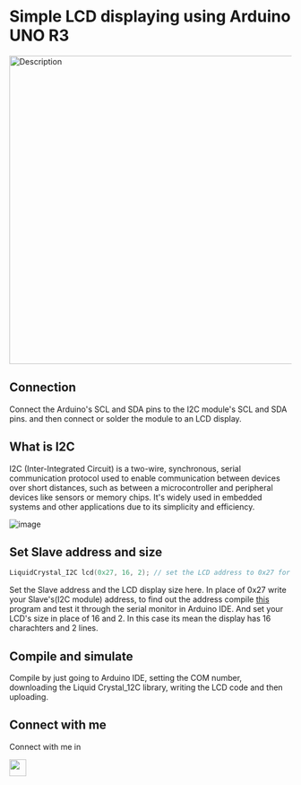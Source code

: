 # Simple LCD displaying using Arduino UNO R3


<img src="https://github.com/user-attachments/assets/cec5a65a-d9a7-46a1-9f8f-475d666024ef" alt="Description" width="550"/>

## Connection 

Connect the Arduino's SCL and SDA pins to the I2C module's SCL and SDA pins. and then connect or solder the module to an LCD display.


## What is I2C

I2C (Inter-Integrated Circuit) is a two-wire, synchronous, serial communication protocol used to enable communication between devices over short distances, such as between a microcontroller and peripheral devices like sensors or memory chips. It's widely used in embedded systems and other applications due to its simplicity and efficiency. 

![image](https://github.com/user-attachments/assets/afbae635-817d-4e77-9ec5-ee7330943500)

## Set Slave address and size 

```c++
LiquidCrystal_I2C lcd(0x27, 16, 2); // set the LCD address to 0x27 for a 16 chars and 2 line display
```

Set the Slave address and the LCD display size here. In place of 0x27 write your Slave's(I2C module) address, to find out the address compile [this](https://github.com/Ahtesham18112011/Simple_LCD/blob/main/12c_scanner.ino) program and test it through the serial monitor in Arduino IDE. And set your LCD's size in place of 16 and 2. In this case its mean the display has 16 charachters and 2 lines.

## Compile and simulate

Compile by just going to Arduino IDE, setting the COM number, downloading the Liquid Crystal_12C library, writing the LCD code and then uploading. 

## Connect with me 
Connect with me in


[<img src="https://cdn.jsdelivr.net/gh/devicons/devicon/icons/linkedin/linkedin-original.svg" width="30"/>](https://www.linkedin.com/in/ahtesham-ahmed-779845365/)
